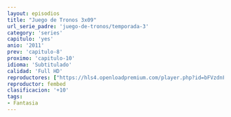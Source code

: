 ```yaml
---
layout: episodios
title: "Juego de Tronos 3x09"
url_serie_padre: 'juego-de-tronos/temporada-3'
category: 'series'
capitulo: 'yes'
anio: '2011'
prev: 'capitulo-8'
proximo: 'capitulo-10'
idioma: 'Subtitulado'
calidad: 'Full HD'
reproductores: ["https://hls4.openloadpremium.com/player.php?id=bFVzdnFtbTRVZFI2TjFYc0dKMkJ6bU9YLy9SalBIMXVUcHRKaXBMakx6WE1FZ25qY3JoMzZORkdrSkx2cUZyaThtN2JDMWZ1ZCtXd0c5VUI0L0p5T1E9PQ&sub=https://sub.cuevana2.io/vtt-sub/sub7/Game.Of.Thrones.S03E09.vtt"]
reproductor: fembed
clasificacion: '+10'
tags:
- Fantasia
---
```












